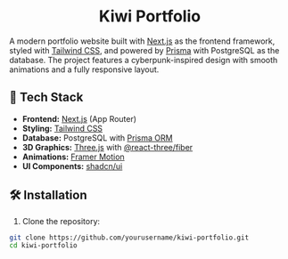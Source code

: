 <p align="center">
  <a href="https://github.com/KiwiNoob">
  </a>
</p>
<h1 align="center">
  Kiwi Portfolio
</h1>



A modern portfolio website built with [Next.js](https://nextjs.org/) as the frontend framework, styled with [Tailwind CSS](https://tailwindcss.com/), and powered by [Prisma](https://www.prisma.io/) with PostgreSQL as the database. The project features a cyberpunk-inspired design with smooth animations and a fully responsive layout.

## 🚀 Tech Stack

- **Frontend:** [Next.js](https://nextjs.org/) (App Router)
- **Styling:** [Tailwind CSS](https://tailwindcss.com/)
- **Database:** PostgreSQL with [Prisma ORM](https://www.prisma.io/)
- **3D Graphics:** [Three.js](https://threejs.org/) with [@react-three/fiber](https://docs.pmnd.rs/react-three-fiber)
- **Animations:** [Framer Motion](https://www.framer.com/motion/)
- **UI Components:** [shadcn/ui](https://ui.shadcn.com/)



## 🛠️ Installation

1. Clone the repository:
```bash
git clone https://github.com/yourusername/kiwi-portfolio.git
cd kiwi-portfolio
